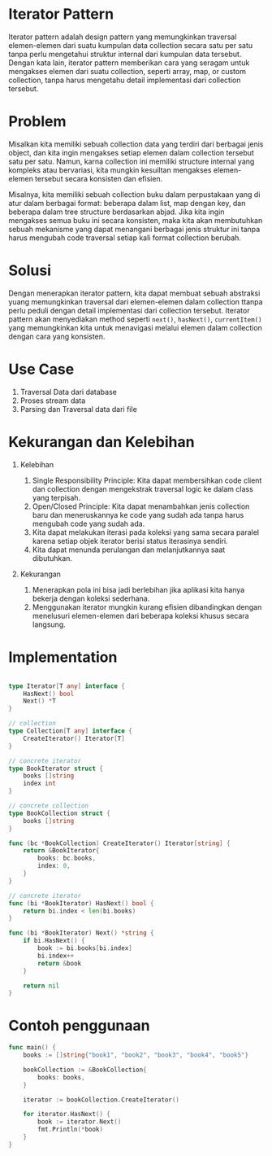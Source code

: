 # Iterator Pattern

Iterator pattern adalah design pattern yang memungkinkan traversal elemen-elemen dari suatu kumpulan data collection secara satu per satu tanpa perlu mengetahui struktur internal dari kumpulan data tersebut. Dengan kata lain, iterator pattern memberikan cara yang seragam untuk mengakses elemen dari suatu collection, seperti array, map, or custom collection, tanpa harus mengetahu detail implementasi dari collection tersebut.

# Problem

Misalkan kita memiliki sebuah collection data yang terdiri dari berbagai jenis object, dan kita ingin mengakses setiap elemen dalam collection tersebut satu per satu. Namun, karna collection ini memiliki structure internal yang kompleks atau bervariasi, kita mungkin kesuiltan mengakses elemen-elemen tersebut secara konsisten dan efisien.

Misalnya, kita memiliki sebuah collection buku dalam perpustakaan yang di atur dalam berbagai format: beberapa dalam list, map dengan key, dan beberapa dalam tree structure berdasarkan abjad. Jika kita ingin mengakses semua buku ini secara konsisten, maka kita akan membutuhkan sebuah mekanisme yang dapat menangani berbagai jenis struktur ini tanpa harus mengubah code traversal setiap kali format collection berubah.

# Solusi

Dengan menerapkan iterator pattern, kita dapat membuat sebuah abstraksi yuang memungkinkan traversal dari elemen-elemen dalam collection ttanpa perlu peduli dengan detail implementasi dari collection tersebut. Iterator pattern akan menyediakan method seperti `next()`, `hasNext()`, `currentItem()` yang memungkinkan kita untuk menavigasi melalui elemen dalam collection dengan cara yang konsisten.

# Use Case

1. Traversal Data dari database
2. Proses stream data
3. Parsing dan Traversal data dari file

# Kekurangan dan Kelebihan

1. Kelebihan

   1. Single Responsibility Principle: Kita dapat membersihkan code client dan collection dengan mengekstrak traversal logic ke dalam class yang terpisah.
   2. Open/Closed Principle: Kita dapat menambahkan jenis collection baru dan meneruskannya ke code yang sudah ada tanpa harus mengubah code yang sudah ada.
   3. Kita dapat melakukan iterasi pada koleksi yang sama secara paralel karena setiap objek iterator berisi status iterasinya sendiri.
   4. Kita dapat menunda perulangan dan melanjutkannya saat dibutuhkan.

2. Kekurangan
   1. Menerapkan pola ini bisa jadi berlebihan jika aplikasi kita hanya bekerja dengan koleksi sederhana.
   2. Menggunakan iterator mungkin kurang efisien dibandingkan dengan menelusuri elemen-elemen dari beberapa koleksi khusus secara langsung.

# Implementation

```go

type Iterator[T any] interface {
	HasNext() bool
	Next() *T
}

// collection
type Collection[T any] interface {
	CreateIterator() Iterator[T]
}

// concrete iterator
type BookIterator struct {
	books []string
	index int
}

// concrete collection
type BookCollection struct {
	books []string
}

func (bc *BookCollection) CreateIterator() Iterator[string] {
	return &BookIterator{
		books: bc.books,
		index: 0,
	}
}

// concrete iterator
func (bi *BookIterator) HasNext() bool {
	return bi.index < len(bi.books)
}

func (bi *BookIterator) Next() *string {
	if bi.HasNext() {
		book := bi.books[bi.index]
		bi.index++
		return &book
	}

	return nil
}
```

# Contoh penggunaan

```go
func main() {
    books := []string{"book1", "book2", "book3", "book4", "book5"}

    bookCollection := &BookCollection{
        books: books,
    }

    iterator := bookCollection.CreateIterator()

    for iterator.HasNext() {
        book := iterator.Next()
        fmt.Println(*book)
    }
}
```
